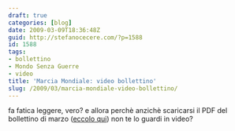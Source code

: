 ```yaml
---
draft: true
categories: [blog]
date: 2009-03-09T18:36:48Z
guid: http://stefanocecere.com/?p=1588
id: 1588
tags:
- bollettino
- Mondo Senza Guerre
- video
title: 'Marcia Mondiale: video bollettino'
slug: /2009/03/marcia-mondiale-video-bollettino/
---
```


fa fatica leggere, vero? e allora perchè anzichè scaricarsi il PDF del bollettino di marzo ([eccolo qui](http://stefanocecere.com/wp-content/uploads/sites/3/2009/03/bollettino_marcia_mar_09_ita.pdf)) non te lo guardi in video?